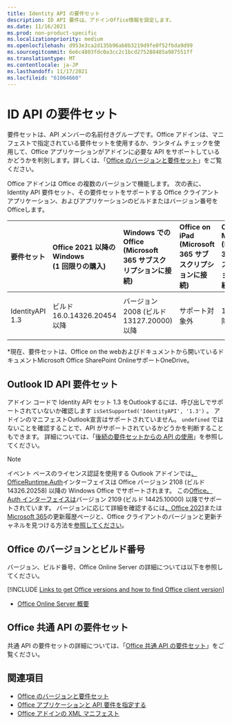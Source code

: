 ```yaml
---
title: Identity API の要件セット
description: ID API 要件は、アドインOffice情報を設定します。
ms.date: 11/16/2021
ms.prod: non-product-specific
ms.localizationpriority: medium
ms.openlocfilehash: d953e3ca2d135b96ab8b3219d9fe0f52fbda9d99
ms.sourcegitcommit: 6e6c4803fdc0a3cc2c1bcd275288485a987551ff
ms.translationtype: MT
ms.contentlocale: ja-JP
ms.lasthandoff: 11/17/2021
ms.locfileid: "61064660"
---
```

# <a name="identity-api-requirement-sets"></a>ID API の要件セット

要件セットは、API メンバーの名前付きグループです。Office アドインは、マニフェストで指定されている要件セットを使用するか、ランタイム チェックを使用して、Office アプリケーションがアドインに必要な API をサポートしているかどうかを判別します。詳しくは、「[Office のバージョンと要件セット](../../develop/office-versions-and-requirement-sets.md)」をご覧ください。

Office アドインは Office の複数のバージョンで機能します。 次の表に、Identity API 要件セット、その要件セットをサポートする Office クライアント アプリケーション、およびアプリケーションのビルドまたはバージョン番号をOfficeします。

|  要件セット  | Office 2021 以降のWindows<br>(1 回限りの購入) | Windows での Office<br>(Microsoft 365 サブスクリプションに接続) |  Office on iPad<br>(Microsoft 365 サブスクリプションに接続)  |  Office on Mac<br>(Microsoft 365 サブスクリプションに接続)  | Office on the web  |
|:-----|:-----|:-----|:-----|:-----|:-----|
| IdentityAPI 1.3  | ビルド 16.0.14326.20454 以降 | バージョン 2008 (ビルド 13127.20000) 以降 | サポート対象外 | 16.40 以降 | Microsoft Office SharePoint OnlineとOneDrive\* |

\*現在、要件セットは、Office on the webおよびドキュメントから開いているドキュメントMicrosoft Office SharePoint OnlineサポートOneDrive。

## <a name="outlook-and-identity-api-requirement-sets"></a>Outlook ID API 要件セット

アドイン コードで Identity API セット 1.3 をOutlookするには、呼び出しでサポートされていないか確認します `isSetSupported('IdentityAPI', '1.3')` 。 アドインのマニフェストOutlook宣言はサポートされていません。 `undefined` ではないことを確認することで、API がサポートされているかどうかを判断することもできます。 詳細については、「[後続の要件セットからの API の使用](outlook-api-requirement-sets.md#using-apis-from-later-requirement-sets)」を参照してください。

> [!NOTE]
> イベント ベースのライセンス認証を使用する Outlook アドインでは[、OfficeRuntime.Auth](/javascript/api/office-runtime/officeruntime.auth)インターフェイスは Office バージョン 2108 (ビルド 14326.20258) 以降の Windows Office でサポートされます。 この[Office。Auth インターフェイスは](/javascript/api/office/office.auth)バージョン 2109 (ビルド 14425.10000) 以降でサポートされています。 バージョンに応じて詳細を確認するには[、Office 2021](/officeupdates/update-history-office-2021)または[Microsoft 365](/officeupdates/update-history-office365-proplus-by-date)の更新履歴ページと、Office クライアントのバージョンと更新チャネルを見つける方法を[参照してください](https://support.microsoft.com/office/932788b8-a3ce-44bf-bb09-e334518b8b19)。

## <a name="office-versions-and-build-numbers"></a>Office のバージョンとビルド番号

バージョン、ビルド番号、Office Online Server の詳細については以下を参照してください。

[!INCLUDE [Links to get Office versions and how to find Office client version](../../includes/links-get-office-versions-builds.md)]
- [Office Online Server 概要](/officeonlineserver/office-online-server-overview)

## <a name="office-common-api-requirement-sets"></a>Office 共通 API の要件セット

共通 API の要件セットの詳細については、「[Office 共通 API の要件セット](office-add-in-requirement-sets.md)」をご覧ください。

## <a name="see-also"></a>関連項目

- [Office のバージョンと要件セット](../../develop/office-versions-and-requirement-sets.md)
- [Office アプリケーションと API 要件を指定する](../../develop/specify-office-hosts-and-api-requirements.md)
- [Office アドインの XML マニフェスト](../../develop/add-in-manifests.md)
